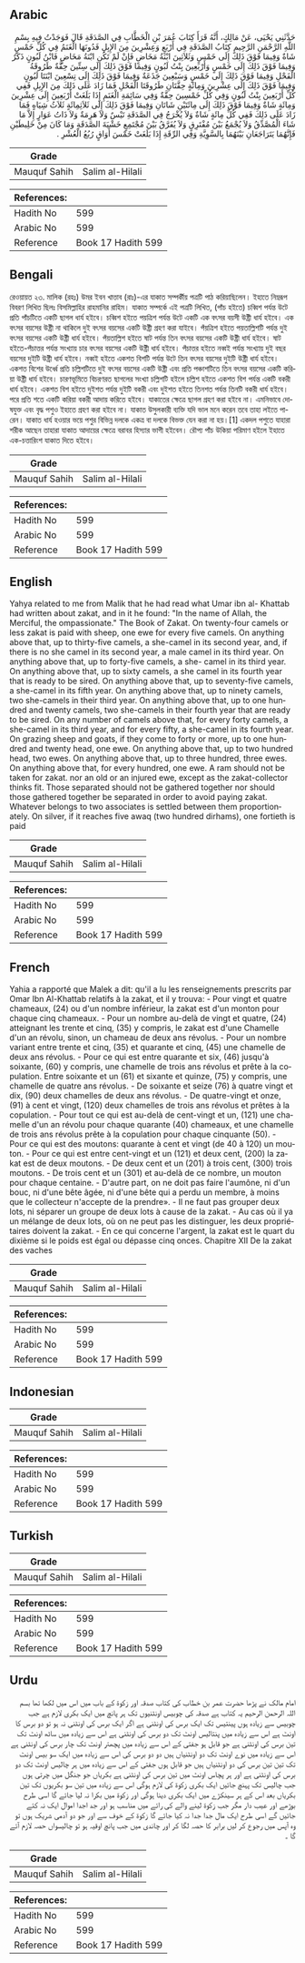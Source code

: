 ## Arabic


<div dir="rtl" lang="ar" style={{fontSize:'larger',backgroundColor:'#f8f9fa',padding:20}}>
حَدَّثَنِي يَحْيَى، عَنْ مَالِكٍ، أَنَّهُ قَرَأَ كِتَابَ عُمَرَ بْنِ الْخَطَّابِ فِي الصَّدَقَةِ قَالَ فَوَجَدْتُ فِيهِ بِسْمِ اللَّهِ الرَّحْمَنِ الرَّحِيمِ كِتَابُ الصَّدَقَةِ فِي أَرْبَعٍ وَعِشْرِينَ مِنَ الإِبِلِ فَدُونَهَا الْغَنَمُ فِي كُلِّ خَمْسٍ شَاةٌ وَفِيمَا فَوْقَ ذَلِكَ إِلَى خَمْسٍ وَثَلاَثِينَ ابْنَةُ مَخَاضٍ فَإِنْ لَمْ تَكُنِ ابْنَةُ مَخَاضٍ فَابْنُ لَبُونٍ ذَكَرٌ وَفِيمَا فَوْقَ ذَلِكَ إِلَى خَمْسٍ وَأَرْبَعِينَ بِنْتُ لَبُونٍ وَفِيمَا فَوْقَ ذَلِكَ إِلَى سِتِّينَ حِقَّةٌ طَرُوقَةُ الْفَحْلِ وَفِيمَا فَوْقَ ذَلِكَ إِلَى خَمْسٍ وَسَبْعِينَ جَذَعَةٌ وَفِيمَا فَوْقَ ذَلِكَ إِلَى تِسْعِينَ ابْنَتَا لَبُونٍ وَفِيمَا فَوْقَ ذَلِكَ إِلَى عِشْرِينَ وَمِائَةٍ حِقَّتَانِ طَرُوقَتَا الْفَحْلِ فَمَا زَادَ عَلَى ذَلِكَ مِنَ الإِبِلِ فَفِي كُلِّ أَرْبَعِينَ بِنْتُ لَبُونٍ وَفِي كُلِّ خَمْسِينَ حِقَّةٌ وَفِي سَائِمَةِ الْغَنَمِ إِذَا بَلَغَتْ أَرْبَعِينَ إِلَى عِشْرِينَ وَمِائَةٍ شَاةٌ وَفِيمَا فَوْقَ ذَلِكَ إِلَى مِائَتَيْنِ شَاتَانِ وَفِيمَا فَوْقَ ذَلِكَ إِلَى ثَلاَثِمِائَةٍ ثَلاَثُ شِيَاهٍ فَمَا زَادَ عَلَى ذَلِكَ فَفِي كُلِّ مِائَةٍ شَاةٌ وَلاَ يُخْرَجُ فِي الصَّدَقَةِ تَيْسٌ وَلاَ هَرِمَةٌ وَلاَ ذَاتُ عَوَارٍ إِلاَّ مَا شَاءَ الْمُصَّدِّقُ وَلاَ يُجْمَعُ بَيْنَ مُفْتَرِقٍ وَلاَ يُفَرَّقُ بَيْنَ مُجْتَمِعٍ خَشْيَةَ الصَّدَقَةِ وَمَا كَانَ مِنْ خَلِيطَيْنِ فَإِنَّهُمَا يَتَرَاجَعَانِ بَيْنَهُمَا بِالسَّوِيَّةِ وَفِي الرِّقَةِ إِذَا بَلَغَتْ خَمْسَ أَوَاقٍ رُبُعُ الْعُشْرِ ‏.‏
</div>
<div style={{backgroundColor:'#f8f9fa',padding:20, marginBottom: 10}}><table> <thead> <tr> <th>Grade</th> <th></th> </tr> </thead> <tbody> <tr><td>Mauquf Sahih</td><td>Salim al-Hilali</td></tr></tbody></table><table> <thead> <tr> <th>References:</th> <th></th> </tr> </thead> <tbody><tr><td>Hadith No</td><td>599</td></tr><tr><td>Arabic No</td><td>599</td></tr><tr><td>Reference</td><td>Book 17 Hadith 599</td></tr></tbody></table></div>

## Bengali


<div dir="ltr" lang="bn" style={{fontSize:'larger',backgroundColor:'#f8f9fa',padding:20}}>
রেওয়ায়ত ২৩. মালিক (রহঃ) উমর ইবন খাত্তাব (রাঃ)-এর যাকাত সম্পৰ্কীয় পত্রটি পাঠ করিয়াছিলেন। ইহাতে নিম্নরূপ বিবরণ লিখিত ছিলঃ বিসমিল্লাহির রাহমানির রাহিম। যাকাত সম্পর্কে এই পত্রটি লিখিত, (পাঁচ হইতে) চব্বিশ পর্যন্ত উটে প্রতি পাঁচটিতে একটি ছাগল ধার্য হইবে। চব্বিশ হইতে পয়ত্রিশ পর্যন্ত উটে একটি এক বৎসর বয়সী উষ্ট্রী ধার্য হইবে। এক বৎসর বয়সের উষ্ট্রী না থাকিলে দুই বৎসর বয়সের একটি উষ্ট্রী গ্রহণ করা যাইবে। পঁয়ত্রিশ হইতে পয়তাল্লিশটি পর্যন্ত দুই বৎসর বয়সের একটি উষ্ট্রী ধার্য হইবে। পঁয়তাল্লিশ হইতে ষাট পর্যন্ত তিন বৎসর বয়সের একটি উষ্ট্রী ধার্য হইবে। ষাট হইতে-পঁচাত্তর পর্যন্ত সংখ্যায় চার বৎসর বয়সের একটি উষ্ট্রী ধার্য হইবে। পঁচাত্তর হইতে নব্বই পর্যন্ত সংখ্যায় দুই বছর বয়সের দুইটি উষ্ট্রী ধার্য হইবে। নব্বই হইতে একশত বিশটি পর্যন্ত উটে তিন বৎসর বয়সের দুইটি উষ্ট্রী ধার্য হইবে। একশত বিশের উর্ধ্বে প্রতি চল্লিশটিতে দুই বৎসর বয়সের একটি উষ্ট্রী এবং প্রতি পঞ্চাশটিতে তিন বৎসর বয়সের একটি করিয়া উষ্ট্রী ধার্য হইবে। চারণভূমিতে বিচরণরত ছাগলের সংখ্যা চল্লিশটি হইলে চল্লিশ হইতে একশত বিশ পর্যন্ত একটি বকরী ধার্য হইবে। একশত বিশ হইতে দুইশত পর্যন্ত দুইটি বকরী এবং দুইশত হইতে তিনশত পর্যন্ত তিনটি বকরী ধার্য হইবে। পরে প্রতি শতে একটি করিয়া বকরী আদায় করিতে হইবে। যাকাতের ক্ষেত্রে ছাগল গ্রহণ করা হইবে না। এমনিভাবে দোষযুক্ত এবং বৃদ্ধ পশুও ইহাতে গ্রহণ করা হইবে না। যাকাত উসুলকারী ব্যক্তি যদি ভাল মনে করেন তবে তাহা লইতে পারেন। যাকাত ধার্য হওয়ার ভয়ে পশুর বিভিন্ন দলকে একত্র বা দলকে বিভক্ত যেন করা না হয়।[1] একদল পশুতে যাহারা শরীক আছেন তাহারা যাকাত আদায়ের ক্ষেত্রে বরাবর হিস্যার ভাগী হইবেন। রৌপ্য পাঁচ উকিয়া পরিমাণ হইলে ইহাতে এক-চত্তারিংশ যাকাত দিতে হইবে।
</div>
<div style={{backgroundColor:'#f8f9fa',padding:20, marginBottom: 10}}><table> <thead> <tr> <th>Grade</th> <th></th> </tr> </thead> <tbody> <tr><td>Mauquf Sahih</td><td>Salim al-Hilali</td></tr></tbody></table><table> <thead> <tr> <th>References:</th> <th></th> </tr> </thead> <tbody><tr><td>Hadith No</td><td>599</td></tr><tr><td>Arabic No</td><td>599</td></tr><tr><td>Reference</td><td>Book 17 Hadith 599</td></tr></tbody></table></div>

## English


<div dir="ltr" lang="en" style={{fontSize:'larger',backgroundColor:'#f8f9fa',padding:20}}>
Yahya related to me from Malik that he had read what Umar ibn al- Khattab had written about zakat, and in it he found: "In the name of Allah, the Merciful, the ompassionate." The Book of Zakat. On twenty-four camels or less zakat is paid with sheep, one ewe for every five camels. On anything above that, up to thirty-five camels, a she-camel in its second year, and, if there is no she camel in its second year, a male camel in its third year. On anything above that, up to forty-five camels, a she- camel in its third year. On anything above that, up to sixty camels, a she camel in its fourth year that is ready to be sired. On anything above that, up to seventy-five camels, a she-camel in its fifth year. On anything above that, up to ninety camels, two she-camels in their third year. On anything above that, up to one hundred and twenty camels, two she-camels in their fourth year that are ready to be sired. On any number of camels above that, for every forty camels, a she-camel in its third year, and for every fifty, a she-camel in its fourth year. On grazing sheep and goats, if they come to forty or more, up to one hundred and twenty head, one ewe. On anything above that, up to two hundred head, two ewes. On anything above that, up to three hundred, three ewes. On anything above that, for every hundred, one ewe. A ram should not be taken for zakat. nor an old or an injured ewe, except as the zakat-collector thinks fit. Those separated should not be gathered together nor should those gathered together be separated in order to avoid paying zakat. Whatever belongs to two associates is settled between them proportionately. On silver, if it reaches five awaq (two hundred dirhams), one fortieth is paid
</div>
<div style={{backgroundColor:'#f8f9fa',padding:20, marginBottom: 10}}><table> <thead> <tr> <th>Grade</th> <th></th> </tr> </thead> <tbody> <tr><td>Mauquf Sahih</td><td>Salim al-Hilali</td></tr></tbody></table><table> <thead> <tr> <th>References:</th> <th></th> </tr> </thead> <tbody><tr><td>Hadith No</td><td>599</td></tr><tr><td>Arabic No</td><td>599</td></tr><tr><td>Reference</td><td>Book 17 Hadith 599</td></tr></tbody></table></div>

## French


<div dir="ltr" lang="fr" style={{fontSize:'larger',backgroundColor:'#f8f9fa',padding:20}}>
Yahia a rapporté que Malek a dit: qu'il a lu les renseignements prescrits par Omar Ibn Al-Khattab relatifs à la zakat, et il y trouva: - Pour vingt et quatre chameaux, (24) ou d'un nombre inférieur, la zakat est d'un monton pour chaque cinq chameaux. - Pour un nombre au-delà de vingt et quatre, (24) atteignant les trente et cinq, (35) y compris, le zakat est d'une Chamelle d'un an révolu, sinon, un chameau de deux ans révolus. - Pour un nombre variant entre trente et cinq, (35) et quarante et cinq, (45) une chamelle de deux ans révolus. - Pour ce qui est entre quarante et six, (46) jusqu'à soixante, (60) y compris, une chamelle de trois ans révolus et prête à la copulation. Entre soixante et un (61) et sixante et quinze, (75) y compris, une chamelle de quatre ans révolus. - De soixante et seize (76) à quatre vingt et dix, (90) deux chamelles de deux ans révolus. - De quatre-vingt et onze, (91) à cent et vingt, (120) deux chamelles de trois ans révolus et prêtes à la copulation. - Pour tout ce qui est au-delà de cent-vingt et un, (121) une chamelle d'un an révolu pour chaque quarante (40) chameaux, et une chamelle de trois ans révolus prête à la copulation pour chaque cinquante (50). - Pour ce qui est des moutons: quarante à cent et vingt (de 40 à 120) un mouton. - Pour ce qui est entre cent-vingt et un (121) et deux cent, (200) la zakat est de deux moutons. - De deux cent et un (201) à trois cent, (300) trois moutons. - De trois cent et un (301) et au-delà de ce nombre, un mouton pour chaque centaine. - D'autre part, on ne doit pas faire l'aumône, ni d'un bouc, ni d'une bête âgée, ni d'une bête qui a perdu un membre, à moins que le collecteur n'accepte de la prendre». - Il ne faut pas grouper deux lots, ni séparer un groupe de deux lots à cause de la zakat. - Au cas où il ya un mélange de deux lots, où on ne peut pas les distinguer, les deux propriétaires doivent la zakat. - En ce qui concerne l'argent, la zakat est le quart du dixième si le poids est égal ou dépasse cinq onces. Chapitre XII De la zakat des vaches
</div>
<div style={{backgroundColor:'#f8f9fa',padding:20, marginBottom: 10}}><table> <thead> <tr> <th>Grade</th> <th></th> </tr> </thead> <tbody> <tr><td>Mauquf Sahih</td><td>Salim al-Hilali</td></tr></tbody></table><table> <thead> <tr> <th>References:</th> <th></th> </tr> </thead> <tbody><tr><td>Hadith No</td><td>599</td></tr><tr><td>Arabic No</td><td>599</td></tr><tr><td>Reference</td><td>Book 17 Hadith 599</td></tr></tbody></table></div>

## Indonesian


<div dir="ltr" lang="id" style={{fontSize:'larger',backgroundColor:'#f8f9fa',padding:20}}>

</div>
<div style={{backgroundColor:'#f8f9fa',padding:20, marginBottom: 10}}><table> <thead> <tr> <th>Grade</th> <th></th> </tr> </thead> <tbody> <tr><td>Mauquf Sahih</td><td>Salim al-Hilali</td></tr></tbody></table><table> <thead> <tr> <th>References:</th> <th></th> </tr> </thead> <tbody><tr><td>Hadith No</td><td>599</td></tr><tr><td>Arabic No</td><td>599</td></tr><tr><td>Reference</td><td>Book 17 Hadith 599</td></tr></tbody></table></div>

## Turkish


<div dir="ltr" lang="tr" style={{fontSize:'larger',backgroundColor:'#f8f9fa',padding:20}}>

</div>
<div style={{backgroundColor:'#f8f9fa',padding:20, marginBottom: 10}}><table> <thead> <tr> <th>Grade</th> <th></th> </tr> </thead> <tbody> <tr><td>Mauquf Sahih</td><td>Salim al-Hilali</td></tr></tbody></table><table> <thead> <tr> <th>References:</th> <th></th> </tr> </thead> <tbody><tr><td>Hadith No</td><td>599</td></tr><tr><td>Arabic No</td><td>599</td></tr><tr><td>Reference</td><td>Book 17 Hadith 599</td></tr></tbody></table></div>

## Urdu


<div dir="rtl" lang="ur" style={{fontSize:'larger',backgroundColor:'#f8f9fa',padding:20}}>
امام مالک نے پڑھا حضرت عمر بن خطاب کی کتاب صدقہ اور زکوة کے باب میں اس میں لکھا تھا بسم اللہ الرحمن الرحیم یہ کتاب ہے صدقہ کی چوبیس اونٹنیوں تک ہر پانچ میں ایک بکری لازم ہے جب چوبیس سے زیادہ ہوں پینتیس تک ایک برس کی اونٹنی ہے اگر ایک برس کی اونٹنی نہ ہو تو دو برس کا اونٹ ہے اس سے زیادہ میں پنتالیس اونٹ تک دو برس کی اونٹنی ہے اس سے زیادہ میں ساٹھ اونٹ تک تین برس کی اونٹنی ہے جو قابل ہو جفتی کے اس سے زیادہ میں پچھتر اونٹ تک چار برس کی اونٹنی ہے اس سے زیادہ میں نوے اونٹ تک دو اونٹنیاں ہیں دو دو برس کی اس سے زیادہ میں ایک سو بیس اونٹ تک تین تین برس کی دو اونٹنیاں ہیں جو قابل ہوں جفتی کے اس سے زیادہ میں ہر چالیس اونٹ تک دو برس کی اونٹنی ہے اور ہر پچاس اونٹ میں تین برس کی اونٹنی ہے بکریاں جو جنگل میں چرتی ہوں جب چالیس تک پہنچ جائیں ایک بکری زکوة کی لازم ہوگی اس سے زیادہ میں تین سو بکریوں تک تین بکریاں بعد اس کے ہر سینکڑے میں ایک بکری دینا ہوگی اور زکوة میں بکرا نہ لیا جائے گا اسی طرح بوڑھے اور عیب دار مگر جب زکوۃ لینے والے کی رائے میں مناسب ہو اور جد اجدا اموال ایک نہ کئے جائیں گے اسی طرح ایک مال جدا جدا نہ کیا جائے گا زکوة کے خوف سے اور جو دو آدمی شریک ہوں تو وہ آپس میں رجوع کر لیں برابر کا حصہ لگا کر اور چاندی میں جب پانچ اوقیہ ہو تو چالیسواں حصہ لازم آئے گا ۔
</div>
<div style={{backgroundColor:'#f8f9fa',padding:20, marginBottom: 10}}><table> <thead> <tr> <th>Grade</th> <th></th> </tr> </thead> <tbody> <tr><td>Mauquf Sahih</td><td>Salim al-Hilali</td></tr></tbody></table><table> <thead> <tr> <th>References:</th> <th></th> </tr> </thead> <tbody><tr><td>Hadith No</td><td>599</td></tr><tr><td>Arabic No</td><td>599</td></tr><tr><td>Reference</td><td>Book 17 Hadith 599</td></tr></tbody></table></div>